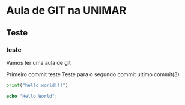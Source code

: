# Aula de GIT na UNIMAR
## Teste
### teste

Vamos ter uma aula de git

Primeiro commit teste
Teste para o segundo commit
ultimo commit(3)

```python
print("hello world!!!")
```

```php
echo "Hello World";
```